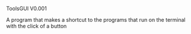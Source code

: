 ToolsGUI V0.001


A program that makes a shortcut to the programs that run on the terminal with the click of a button
